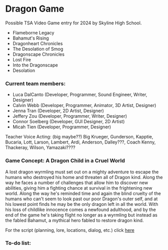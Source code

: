 # Dragon Game
Possible TSA Video Game entry for 2024 by Skyline High School.
- Flameborne Legacy
- Bahamut's Rising
- Dragonheart Chronicles
- The Desolation of Smog
- Dragonscape Chronicles
- Lost Fire
- Into the Dragonscape
- Desolation

### Current team members:
- Luca DalCanto (Developer, Programmer, Sound Engineer, Writer, Designer)
- Calvin Webb (Developer, Programmer, Animator, 3D Artist, Designer)
- Jenna Tran (Developer, 2D Artist, Designer)
- Jeffery Zou (Developer, Programmer,  Writer, Designer)
- Connor Soelberg (Developer, GUI Designer, 2D Artist)
- Micah Tien (Developer, Programmer, Designer)

Teacher Voice Acting: (big maybe??)
Big Krueger, Gunderson, Kapptie, Bucaria, Lott, Larson, Lambert, Ardi, Anderson, Dalley???, Coach Kenny, Thackeray, Wilson, Yamazaki????

### Game Concept: A Dragon Child in a Cruel World
A lost dragon wyrmling must set out on a mighty adventure to escape the humans who destroyed his home and threaten all of Dragon kind. Along the way he faces a number of challenges that allow him to discover new abilities, giving him a fighting chance at survival in the frightening new world. Along the way he's reminded time and again the blind cruelty of the humans who can't seem to look past our poor Dragon's outer self, and at his lowest point finds he may be the only dragon left in all the world. With his loss of childlike innocence comes a newfound adulthood, and by the end of the game he's taking flight no longer as a wyrmling but instead as the fabled Bahamut, a mythical hero fabled to restore dragon kind.

For the script (planning, lore, locations, dialog, etc.) click [here](https://github.com/Luca-Skyline/fantasy-game-2024/blob/main/story/dragon_story.md)

### To-do list:
